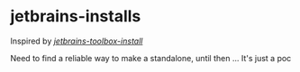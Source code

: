 # jetbrains-installs

Inspired by [_jetbrains-toolbox-install_](https://github.com/nagygergo/jetbrains-toolbox-install)

Need to find a reliable way to make a standalone, until then ... It's just a poc